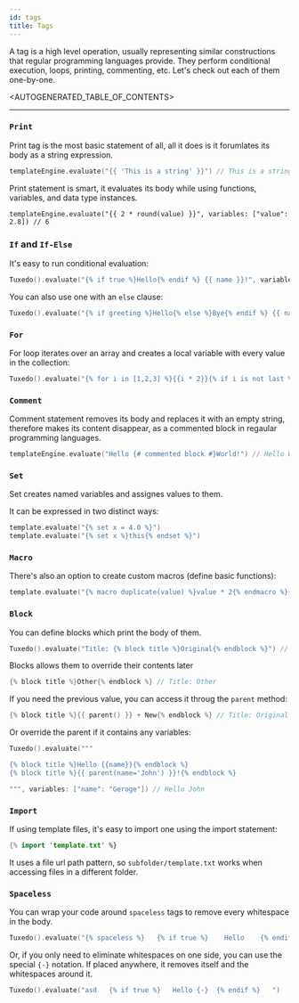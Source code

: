 ```yaml
---
id: tags
title: Tags
---
```


A tag is a high level operation, usually representing similar constructions that regular programming languages provide. They perform conditional execution, loops, printing, commenting, etc. Let's check out each of them one-by-one.

<AUTOGENERATED_TABLE_OF_CONTENTS>

---

### `Print`

Print tag is the most basic statement of all, all it does is it forumlates its body as a string expression.
```swift
templateEngine.evaluate("{{ 'This is a string' }}") // This is a string
```

Print statement is smart, it evaluates its body while using functions, variables, and data type instances.
```
templateEngine.evaluate("{{ 2 * round(value) }}", variables: ["value": 2.8]) // 6
```

### `If` and `If-Else`

It's easy to run conditional evaluation:
```swift
Tuxedo().evaluate("{% if true %}Hello{% endif %} {{ name }}!", variables: ["name": "John"]) // Hello John!
```

You can also use one with an `else` clause:
```swift
Tuxedo().evaluate("{% if greeting %}Hello{% else %}Bye{% endif %} {{ name }}!", variables: ["greeting": false, "name": "John"]) // Bye John!
```

### `For`

For loop iterates over an array and creates a local variable with every value in the collection:
```swift
Tuxedo().evaluate("{% for i in [1,2,3] %}{{i * 2}}{% if i is not last %}, {% endif %}{% endfor %}") // 2, 4, 6
```

### `Comment`

Comment statement removes its body and replaces it with an empty string, therefore makes its content disappear, as a commented block in regaular programming languages.
```swift
templateEngine.evaluate("Hello {# commented block #}World!") // Hello World!
```

### `Set`

Set creates named variables and assignes values to them.

It can be expressed in two distinct ways:
```swift
template.evaluate("{% set x = 4.0 %}")
template.evaluate("{% set x %}this{% endset %}")
```

### `Macro`

There's also an option to create custom macros (define basic functions):
```swift
template.evaluate("{% macro duplicate(value) %}value * 2{% endmacro %}{{ duplicate(4) }}") // 8
```

### `Block`

You can define blocks which print the body of them.
```swift
Tuxedo().evaluate("Title: {% block title %}Original{% endblock %}") // Title: Original
```

Blocks allows them to override their contents later
```swift
{% block title %}Other{% endblock %} // Title: Other
```

If you need the previous value, you can access it throug the `parent` method:
```swift
{% block title %}{{ parent() }} + New{% endblock %} // Title: Original + New
```

Or override the parent if it contains any variables:
```swift
Tuxedo().evaluate("""

{% block title %}Hello {{name}}{% endblock %}
{% block title %}{{ parent(name='John') }}!{% endblock %}

""", variables: ["name": "Geroge"]) // Hello John
```

### `Import`

If using template files, it's easy to import one using the import statement:
```swift
{% import 'template.txt' %}
```

It uses a file url path pattern, so `subfolder/template.txt` works when accessing files in a different folder.

### `Spaceless`

You can wrap your code around `spaceless` tags to remove every whitespace in the body.

```swift
Tuxedo().evaluate("{% spaceless %}   {% if true %}    Hello    {% endif %}    {% endspaceless %}") // Hello
```

Or, if you only need to eliminate whitespaces on one side, you can use the special `{-}` notation. If placed anywhere, it removes itself and the whitespaces around it.
```swift
Tuxedo().evaluate("asd   {% if true %}   Hello {-}  {% endif %}   ")
```